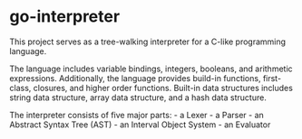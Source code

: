 # go-interpreter
This project serves as a tree-walking interpreter for a C-like programming language.

The language includes variable bindings, integers, booleans, and arithmetic expressions.
Additionally, the language provides build-in functions, first-class, closures, and higher order functions.
Built-in data structures includes string data structure, array data structure, and a hash data structure.

The interpreter consists of five major parts:
    - a Lexer
    - a Parser
    - an Abstract Syntax Tree (AST)
    - an Interval Object System
    - an Evaluator